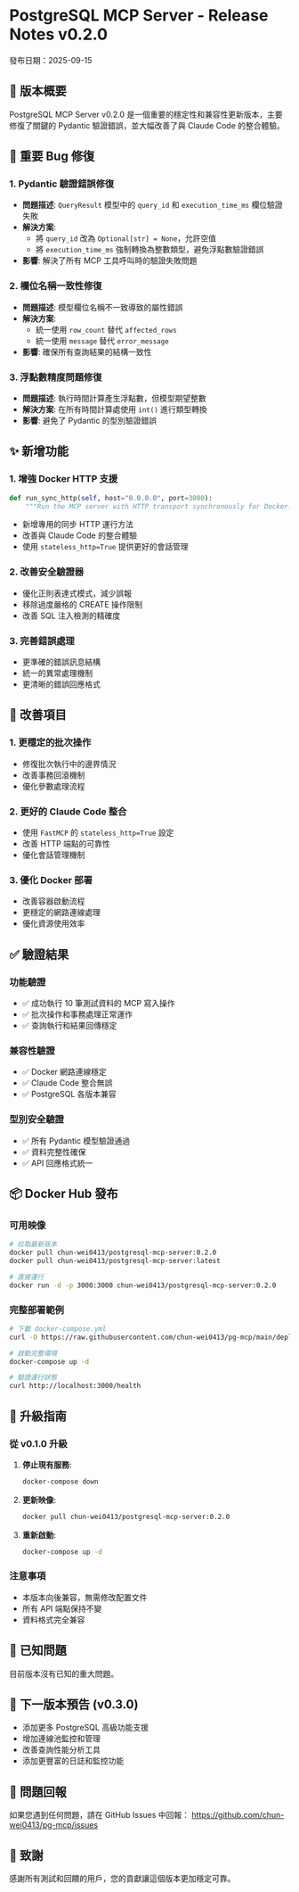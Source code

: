 # PostgreSQL MCP Server - Release Notes v0.2.0

發布日期：2025-09-15

## 🎯 版本概要

PostgreSQL MCP Server v0.2.0 是一個重要的穩定性和兼容性更新版本，主要修復了關鍵的 Pydantic 驗證錯誤，並大幅改善了與 Claude Code 的整合體驗。

## 🐛 重要 Bug 修復

### 1. Pydantic 驗證錯誤修復
- **問題描述**: `QueryResult` 模型中的 `query_id` 和 `execution_time_ms` 欄位驗證失敗
- **解決方案**:
  - 將 `query_id` 改為 `Optional[str] = None`，允許空值
  - 將 `execution_time_ms` 強制轉換為整數類型，避免浮點數驗證錯誤
- **影響**: 解決了所有 MCP 工具呼叫時的驗證失敗問題

### 2. 欄位名稱一致性修復
- **問題描述**: 模型欄位名稱不一致導致的屬性錯誤
- **解決方案**:
  - 統一使用 `row_count` 替代 `affected_rows`
  - 統一使用 `message` 替代 `error_message`
- **影響**: 確保所有查詢結果的結構一致性

### 3. 浮點數精度問題修復
- **問題描述**: 執行時間計算產生浮點數，但模型期望整數
- **解決方案**: 在所有時間計算處使用 `int()` 進行類型轉換
- **影響**: 避免了 Pydantic 的型別驗證錯誤

## ✨ 新增功能

### 1. 增強 Docker HTTP 支援
```python
def run_sync_http(self, host="0.0.0.0", port=3000):
    """Run the MCP server with HTTP transport synchronously for Docker."""
```
- 新增專用的同步 HTTP 運行方法
- 改善與 Claude Code 的整合體驗
- 使用 `stateless_http=True` 提供更好的會話管理

### 2. 改善安全驗證器
- 優化正則表達式模式，減少誤報
- 移除過度嚴格的 CREATE 操作限制
- 改善 SQL 注入檢測的精確度

### 3. 完善錯誤處理
- 更準確的錯誤訊息結構
- 統一的異常處理機制
- 更清晰的錯誤回應格式

## 🔧 改善項目

### 1. 更穩定的批次操作
- 修復批次執行中的邊界情況
- 改善事務回滾機制
- 優化參數處理流程

### 2. 更好的 Claude Code 整合
- 使用 `FastMCP` 的 `stateless_http=True` 設定
- 改善 HTTP 端點的可靠性
- 優化會話管理機制

### 3. 優化 Docker 部署
- 改善容器啟動流程
- 更穩定的網路連線處理
- 優化資源使用效率

## ✅ 驗證結果

### 功能驗證
- ✅ 成功執行 10 筆測試資料的 MCP 寫入操作
- ✅ 批次操作和事務處理正常運作
- ✅ 查詢執行和結果回傳穩定

### 兼容性驗證
- ✅ Docker 網路連線穩定
- ✅ Claude Code 整合無誤
- ✅ PostgreSQL 各版本兼容

### 型別安全驗證
- ✅ 所有 Pydantic 模型驗證通過
- ✅ 資料完整性確保
- ✅ API 回應格式統一

## 📦 Docker Hub 發布

### 可用映像
```bash
# 拉取最新版本
docker pull chun-wei0413/postgresql-mcp-server:0.2.0
docker pull chun-wei0413/postgresql-mcp-server:latest

# 直接運行
docker run -d -p 3000:3000 chun-wei0413/postgresql-mcp-server:0.2.0
```

### 完整部署範例
```bash
# 下載 docker-compose.yml
curl -O https://raw.githubusercontent.com/chun-wei0413/pg-mcp/main/deployment/docker/docker-compose.yml

# 啟動完整環境
docker-compose up -d

# 驗證運行狀態
curl http://localhost:3000/health
```

## 🔄 升級指南

### 從 v0.1.0 升級
1. **停止現有服務**:
   ```bash
   docker-compose down
   ```

2. **更新映像**:
   ```bash
   docker pull chun-wei0413/postgresql-mcp-server:0.2.0
   ```

3. **重新啟動**:
   ```bash
   docker-compose up -d
   ```

### 注意事項
- 本版本向後兼容，無需修改配置文件
- 所有 API 端點保持不變
- 資料格式完全兼容

## 🐛 已知問題

目前版本沒有已知的重大問題。

## 🔮 下一版本預告 (v0.3.0)

- 添加更多 PostgreSQL 高級功能支援
- 增加連線池監控和管理
- 改善查詢性能分析工具
- 添加更豐富的日誌和監控功能

## 📧 問題回報

如果您遇到任何問題，請在 GitHub Issues 中回報：
https://github.com/chun-wei0413/pg-mcp/issues

## 🙏 致謝

感謝所有測試和回饋的用戶，您的貢獻讓這個版本更加穩定可靠。